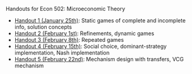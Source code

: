 Handouts for Econ 502: Microeconomic Theory

* [Handout 1 (January 25th)](e502-h1/e502-h1.pdf?raw=true): Static games of complete and incomplete info, solution concepts
* [Handout 2 (February 1st)](e502-h2/e502-h2.pdf?raw=true): Refinements, dynamic games
* [Handout 3 (February 8th)](e502-h3/e502-h3.pdf?raw=true): Repeated games
* [Handout 4 (February 15th)](e502-h4/e502-h4.pdf?raw=true): Social choice, dominant-strategy implementation, Nash implementation
* [Handout 5 (February 22nd)](e502-h5/e502-h5.pdf?raw=true): Mechanism design with transfers, VCG mechanism